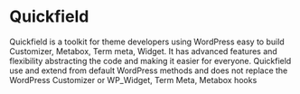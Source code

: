 # Quickfield
Quickfield is a toolkit for theme developers using WordPress easy to build Customizer, Metabox, Term meta, Widget. It has advanced features and flexibility abstracting the code and making it easier for everyone.  Quickfield use and extend from default WordPress methods and does not replace the WordPress Customizer or WP_Widget, Term Meta, Metabox hooks

